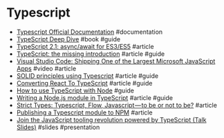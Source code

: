 # Typescript

- [Typescript Official Documentation](https://www.typescriptlang.org/docs/tutorial.html) #documentation
- [TypeScript Deep Dive](https://basarat.gitbooks.io/typescript/content/docs/why-typescript.html) #book #guide
- [TypeScript 2.1: async/await for ES3/ES5](https://blog.mariusschulz.com/2016/12/09/typescript-2-1-async-await-for-es3-es5) #article
- [TypeScript: the missing introduction](https://toddmotto.com/typescript-the-missing-introduction) #article #guide
- [Visual Studio Code: Shipping One of the Largest Microsoft JavaScript Apps](https://realm.io/news/GOTO-Alex-Dima-Visual_Studio-Code-JavaScript-Typescript) #video #article
- [SOLID principles using Typescript](https://dev.to/samueleresca/solid-principles-using-typescript) #article #guide
- [Converting React To TypeScript](https://devsandbox.io/articles/converting-react-to-typescript) #article #guide
- [How to use TypeScript with Node](https://blog.pusher.com/use-typescript-with-node) #guide
- [Writing a Node.js module in TypeScript](https://dev.to/dkundel/writing-a-nodejs-module-in-typescript) #article #guide
- [Strict Types: Typescript, Flow, Javascript — to be or not to be?](https://codeburst.io/strict-types-typescript-flow-javascript-to-be-or-not-to-be-959d2d20c007) #article
- [Publishing a Typescript module to NPM](https://dev.to/orkon/publishing-a-typescript-module-to-npm-e5n) #article
- [Join the JavaScript tooling revolution powered by TypeScript (Talk Slides)](https://docs.google.com/presentation/d/1RoPd4zlNd8sIHPmkd0umlHvNU1Mp5Lu_3SpUpoJZgCE/present?slide=id.p) #slides #presentation